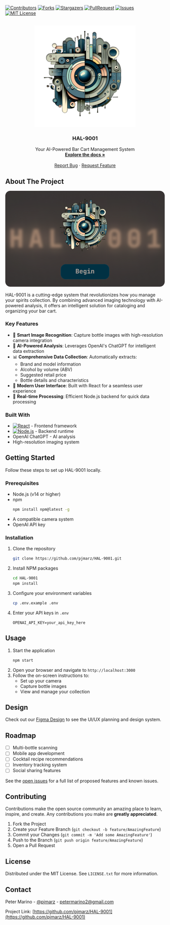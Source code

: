 [![Contributors][contributors-shield]][contributors-url]
[![Forks][forks-shield]][forks-url]
[![Stargazers][stars-shield]][stars-url]
[![PullRequest][pullrequest-shield]][pullrequest-url]
[![Issues][issues-shield]][issues-url]
[![MIT License][license-shield]][license-url]



<!-- PROJECT LOGO -->
<br />
<div align="center">
  <a href="https://github.com/pjmarz/HAL-9001">
    <img src="images/logo.png" alt="Logo" width="320" height="320">
  </a>

<h3 align="center">HAL-9001</h3>

  <p align="center">
    Your AI-Powered Bar Cart Management System
    <br />
    <a href="https://github.com/pjmarz/HAL-9001/wiki"><strong>Explore the docs »</strong></a>
    <br />
    <br />
    <a href="https://github.com/pjmarz/HAL-9001/issues">Report Bug</a>
    ·
    <a href="https://github.com/pjmarz/HAL-9001/issues">Request Feature</a>
  </p>
</div>



<!-- TABLE OF CONTENTS -->
<!-- <details>
  <summary>Table of Contents</summary>
  <ol>
    <li>
      <a href="#about-the-project">About The Project</a>
      <ul>
        <li><a href="#built-with">Built With</a></li>
      </ul>
    </li>
    <li>
      <a href="#getting-started">Getting Started</a>
      <ul>
        <li><a href="#prerequisites">Prerequisites</a></li>
        <li><a href="#installation">Installation</a></li>
      </ul>
    </li>
    <li><a href="#usage">Usage</a></li>
    <li><a href="#roadmap">Roadmap</a></li>
    <li><a href="#contributing">Contributing</a></li>
    <li><a href="#license">License</a></li>
    <li><a href="#contact">Contact</a></li>
    <li><a href="#acknowledgments">Acknowledgments</a></li>
  </ol>
</details> -->



<!-- ABOUT THE PROJECT -->
## About The Project

[![Product Name Screen Shot][product-welcome]](https://github.com/pjmarz/HAL-9001)

HAL-9001 is a cutting-edge system that revolutionizes how you manage your spirits collection. By combining advanced imaging technology with AI-powered analysis, it offers an intelligent solution for cataloging and organizing your bar cart.

### Key Features

- 📸 **Smart Image Recognition**: Capture bottle images with high-resolution camera integration
- 🤖 **AI-Powered Analysis**: Leverages OpenAI's ChatGPT for intelligent data extraction
- 📊 **Comprehensive Data Collection**: Automatically extracts:
  - Brand and model information
  - Alcohol by volume (ABV)
  - Suggested retail price
  - Bottle details and characteristics
- 📱 **Modern User Interface**: Built with React for a seamless user experience
- 🔄 **Real-time Processing**: Efficient Node.js backend for quick data processing

### Built With

- [![React][React]][React-url] - Frontend framework
- [![Node.js][Node.js]][Node.js-url] - Backend runtime
- OpenAI ChatGPT - AI analysis
- High-resolution imaging system

## Getting Started

Follow these steps to set up HAL-9001 locally.

### Prerequisites

- Node.js (v14 or higher)
- npm
  ```sh
  npm install npm@latest -g
  ```
- A compatible camera system
- OpenAI API key

### Installation

1. Clone the repository
   ```sh
   git clone https://github.com/pjmarz/HAL-9001.git
   ```
2. Install NPM packages
   ```sh
   cd HAL-9001
   npm install
   ```
3. Configure your environment variables
   ```sh
   cp .env.example .env
   ```
4. Enter your API keys in `.env`
   ```
   OPENAI_API_KEY=your_api_key_here
   ```

## Usage

1. Start the application
   ```sh
   npm start
   ```
2. Open your browser and navigate to `http://localhost:3000`
3. Follow the on-screen instructions to:
   - Set up your camera
   - Capture bottle images
   - View and manage your collection

## Design

Check out our [Figma Design](https://www.figma.com/file/tZgf4bbk0TsXYaUsz28yWK/Hal-9001?type=design&node-id=0%3A1&mode=design&t=kABJrifNiPMdgAby-1) to see the UI/UX planning and design system.

## Roadmap

- [ ] Multi-bottle scanning
- [ ] Mobile app development
- [ ] Cocktail recipe recommendations
- [ ] Inventory tracking system
- [ ] Social sharing features

See the [open issues](https://github.com/pjmarz/HAL-9001/issues) for a full list of proposed features and known issues.

## Contributing

Contributions make the open source community an amazing place to learn, inspire, and create. Any contributions you make are **greatly appreciated**.

1. Fork the Project
2. Create your Feature Branch (`git checkout -b feature/AmazingFeature`)
3. Commit your Changes (`git commit -m 'Add some AmazingFeature'`)
4. Push to the Branch (`git push origin feature/AmazingFeature`)
5. Open a Pull Request

## License

Distributed under the MIT License. See `LICENSE.txt` for more information.

## Contact

Peter Marino - [@pjmarz](https://twitter.com/pjmarz) - petermarino2@gmail.com

Project Link: [https://github.com/pjmarz/HAL-9001](https://github.com/pjmarz/HAL-9001)

<!-- MARKDOWN LINKS & IMAGES -->
<!-- https://www.markdownguide.org/basic-syntax/#reference-style-links -->
[contributors-shield]: https://img.shields.io/github/contributors/pjmarz/HAL-9001.svg?style=for-the-badge
[contributors-url]: https://github.com/pjmarz/HAL-9001/graphs/contributors
[forks-shield]: https://img.shields.io/github/forks/pjmarz/HAL-9001.svg?style=for-the-badge
[forks-url]: https://github.com/pjmarz/HAL-9001/network/members
[stars-shield]: https://img.shields.io/github/stars/pjmarz/HAL-9001.svg?style=for-the-badge
[stars-url]: https://github.com/pjmarz/HAL-9001/stargazers
[pullrequest-shield]: https://img.shields.io/github/issues-pr-raw/pjmarz/HAL-9001?style=for-the-badge
[pullrequest-url]: https://github.com/pjmarz/HAL-9001/pulls
[issues-shield]: https://img.shields.io/github/issues/pjmarz/HAL-9001.svg?style=for-the-badge
[issues-url]: https://github.com/pjmarz/HAL-9001/issues
[license-shield]: https://img.shields.io/github/license/pjmarz/HAL-9001.svg?style=for-the-badge
[license-url]: https://github.com/pjmarz/HAL-9001/blob/main/LICENSE.txt
[linkedin-shield]: https://img.shields.io/badge/-LinkedIn-black.svg?style=for-the-badge&logo=linkedin&colorB=555
[linkedin-url]: https://linkedin.com/in/pjmarz/
[product-welcome]: images/welcome.png
[React]: https://img.shields.io/badge/react-grey?style=for-the-badge&logo=react
[React-url]: https://react.dev/
[Node.js]: https://img.shields.io/badge/node.js-000000?style=for-the-badge&logo=node.js
[Node.js-url]: https://nodejs.org/en